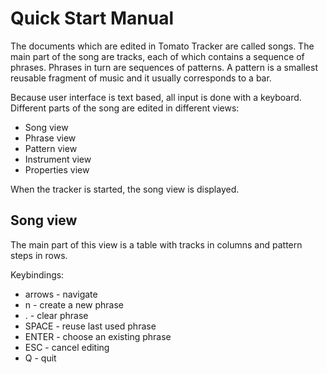 Quick Start Manual
==================

The documents which are edited in Tomato Tracker are called songs. The main
part of the song are tracks, each of which contains a sequence of phrases.
Phrases in turn are sequences of patterns. A pattern is a smallest reusable
fragment of music and it usually corresponds to a bar.

Because user interface is text based, all input is done with a keyboard.
Different parts of the song are edited in different views:
* Song view
* Phrase view
* Pattern view
* Instrument view
* Properties view

When the tracker is started, the song view is displayed.

Song view
---------

The main part of this view is a table with tracks in columns and pattern steps
in rows.

Keybindings:
* arrows - navigate
* n - create a new phrase
* . - clear phrase
* SPACE - reuse last used phrase
* ENTER - choose an existing phrase
* ESC - cancel editing
* Q - quit

